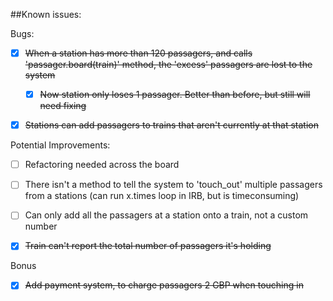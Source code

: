 ##Known issues:

Bugs:
- [x] ~~When a station has more than 120 passagers, and calls 'passager.board(train)' method, the 'excess' passagers are lost to the system~~
	- [x] ~~Now station only loses 1 passager. Better than before, but still will need fixing~~
- [x] ~~Stations can add passagers to trains that aren't currently at that station~~


Potential Improvements:
- [ ] Refactoring needed across the board
- [ ] There isn't a method to tell the system to 'touch_out' multiple passagers from a stations (can run x.times loop in IRB, but is timeconsuming)
- [ ] Can only add all the passagers at a station onto a train, not a custom number
- [x] ~~Train can't report the total number of passagers it's holding~~


Bonus
- [x] ~~Add payment system, to charge passagers 2 GBP when touching in~~